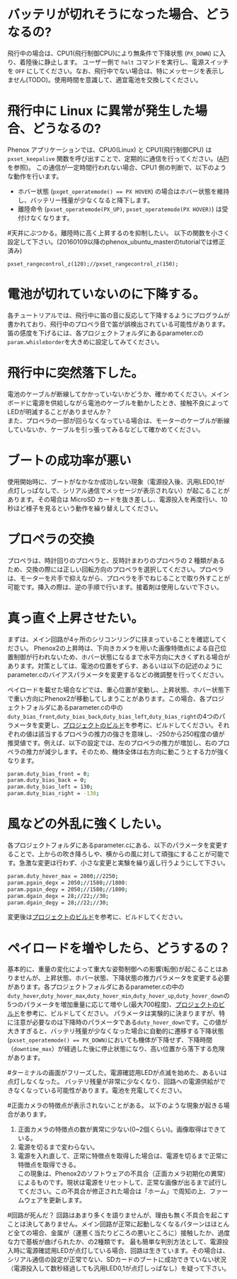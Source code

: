 # バッテリが切れそうになった場合、どうなるの?飛行中の場合は、CPU1(飛行制御CPU)により無条件で下降状態 (`PX_DOWN`) に入り、着陸後に静止します。 ユーザー側で `halt` コマンドを実行し、電源スイッチを `OFF` にしてください。なお、飛行中でない場合は、特にメッセージを表示しません(TODO)。使用時間を意識して、適宜電池を交換してください。# 飛行中に Linux に異常が発生した場合、どうなるの?Phenox アプリケーションでは、CPU0(Linux) と CPU1(飛行制御CPU) は `pxset_keepalive` 関数を呼び出すことで、定期的に通信を行ってください。([API](/dev/api)を参照)。この通信が一定時間行われない場合、CPU1 側の判断で、以下のような動作を行います。- ホバー状態 (`pxget_operatemode() == PX HOVER`) の場合はホバー状態を維持し、バッテリー残量が少なくなると降下します。- 離陸命令 (`pxset_operatemode(PX_UP)`, `pxset_operatemode(PX HOVER)`) は受付けなくなります。#天井にぶつかる。離陸時に高く上昇するのを抑制したい。以下の関数を小さく設定して下さい。(20160109以降のphenox_ubuntu_masterのtutorialでは修正済み)```pxset_rangecontrol_z(120);//pxset_rangecontrol_z(150);```# 電池が切れていないのに下降する。各チュートリアルでは、飛行中に笛の音に反応して下降するようにプログラムが書かれており、飛行中のプロペラ音で笛が誤検出されている可能性があります。笛の感度を下げるには、各プロジェクトフォルダにあるparameter.cの`param.whisleborder`を大きめに設定してみてください。# 飛行中に突然落下した。電池のケーブルが断線してかかっていないかどうか、確かめてください。メインボードに電源を供給しながら電池のケーブルを動かしたとき、接触不良によってLEDが明滅することがありませんか？  また、プロペラの一部が回らなくなっている場合は、モーターのケーブルが断線していないか、ケーブルを引っ張ってみるなどして確かめてください。# ブートの成功率が悪い使用開始時に、ブートがなかなか成功しない現象（電源投入後、汎用LED0,1が点灯しっぱなしで、シリアル通信でメッセージが表示されない）が起こることがあります。その場合は MicroSD カードを抜き差しし、電源投入を再度行い、10 秒ほど様子を見るという動作を繰り替えしてください。# プロペラの交換プロペラは、時計回りのプロペラと、反時計まわりのプロペラの 2 種類があるため、交換の際には正しい回転方向のプロペラを選択してください。プロペラは、モーターを片手で抑えながら、プロペラを手でねじることで取り外すことが可能です。挿入の際は、逆の手順で行います。接着剤は使用しないで下さい。# 真っ直ぐ上昇させたい。まずは、メイン回路が4ヶ所のシリコンリングに挟まっていることを確認してください。Phenox2の上昇時は、下向きカメラを用いた画像特徴点による自己位置制御が行われないため、ホバー状態になるまで水平方向に大きくずれる場合があります。対策としては、電池の位置をずらす、あるいは以下の記述のようにparameter.cのバイアスパラメータを変更するなどの微調整を行ってください。  ペイロードを載せた場合などでは、重心位置が変動し、上昇状態、ホバー状態下で重い方向にPhenox2が移動してしまうことがあります。この場合、各プロジェクトフォルダにあるparameter.cの中の`duty_bias_front`,`duty_bias_back`,`duty_bias_left`,`duty_bias_right`の4つのパラメータを変更し、[プロジェクトのビルド](./build)を参考に、ビルドしてください。それぞれの値は該当するプロペラの推力の強さを意味し、-250から250程度の値が推奨値です。例えば、以下の設定では、左のプロペラの推力が増加し、右のプロペラの推力が減少します。そのため、機体全体は右方向に動こうとする力が強くなります。```bashparam.duty_bias_front = 0;param.duty_bias_back = 0;param.duty_bias_left = 130;param.duty_bias_right = -130;```# 風などの外乱に強くしたい。各プロジェクトフォルダにあるparameter.cにある、以下のパラメータを変更することで、上からの吹き降ろしや、横からの風に対して頑強にすることが可能です。急激な変更は行わず、小さな変更と実験を繰り返し行うようにして下さい。```bashparam.duty_hover_max = 2800;//2250;param.pgain_degx = 2050;//1580;//1800:param.pgain_degy = 2050;//1580;//1800;param.dgain_degx = 28;//22;//30;param.dgain_degy = 28;//22;//30;```変更後は[プロジェクトのビルド](./build)を参考に、ビルドしてください。# ペイロードを増やしたら、どうするの？基本的に、重量の変化によって重大な姿勢制御への影響(転倒)が起こることはありませんが、上昇状態、ホバー状態、下降状態の推力パラメータを変更する必要があります。各プロジェクトフォルダにあるparameter.cの中の`duty_hover`,`duty_hover_max`,`duty_hover_min`,`duty_hover_up`,`duty_hover_down`の5つのパラメータを増加重量に応じて増やし(最大700程度)、[プロジェクトのビルド](./build)を参考に、ビルドしてください。パラメータは実験的に決まりますが、特に注意が必要なのは下降時のパラメータである`duty_hover_down`です。この値が大きすぎると、バッテリ残量が少なくなった場合に自動的に遷移する下降状態(`pxset_operatemode() == PX_DOWN)`においても機体が下降せず、下降時間（`downtime_max`）が経過した後に停止状態になり、高い位置から落下する危険があります。#ターミナルの画面がフリーズした。電源確認用LEDが点滅を始めた、あるいは点灯しなくなった。バッテリ残量が非常に少なくなり、回路への電源供給ができなくなっている可能性があります。電池を充電してください。#正面カメラの特徴点が表示されないことがある。以下のような現象が起きる場合があります。  1. 正面カメラの特徴点の数が異常に少ない(0~2個くらい)。画像取得はできている。  2. 電源を切るまで変わらない。  3. 電源を入れ直して、正常に特徴点を取得した場合は、電源を切るまで正常に特徴点を取得できる。  この現象は、Phenox2のソフトウェアの不具合（正面カメラ初期化の異常）によるものです。現状は電源をリセットして、正常な画像が出るまで試行してください。この不具合が修正された場合は「ホーム」で周知の上、ファームウェアを更新します。#回路が死んだ？回路はあまり多くを語りませんが、理由も無く不具合を起こすことは決してありません。メイン回路が正常に起動しなくなるパターンはほとんど全ての場合、金属が（運悪く当たりどころの悪いところに）接触したか、過度な力で基板が曲げられたか、の2種類です。最も簡単な判別方法として、電源投入時に電源確認用LEDが点灯している場合、回路は生きています。その場合は、シリアル通信の設定が正常でない、SDカードのブートに成功できていない状況（電源投入して数秒経過しても汎用LED0,1が点灯しっぱなし）を疑って下さい。